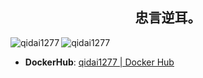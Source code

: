 <div align="center"> <h2>忠言逆耳。</h2> </div>

<div>
    <img align="left" src="https://github-readme-stats.vercel.app/api/top-langs?username=qidai1277&show_icons=true&locale=cn&layout=compact" alt="qidai1277" />
    <img align="center" src="https://github-readme-stats.vercel.app/api?username=qidai1277&show_icons=true&locale=cn" alt="qidai1277" />
</div>

- **DockerHub**: [qidai1277 | Docker Hub](https://hub.docker.com/u/qidai1277) 
